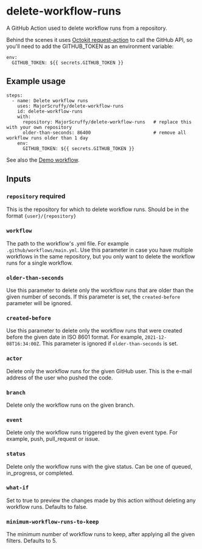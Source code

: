 # delete-workflow-runs
A GitHub Action used to delete workflow runs from a repository.

Behind the scenes it uses [Octokit request-action](https://github.com/octokit/request-action) to call the GitHub API, so you'll need to add the GITHUB_TOKEN as an environment variable:
```
env:
  GITHUB_TOKEN: ${{ secrets.GITHUB_TOKEN }}
```

## Example usage
```
steps:
  - name: Delete workflow runs
    uses: MajorScruffy/delete-workflow-runs
    id: delete-workflow-runs
    with:
      repository: MajorScruffy/delete-workflow-runs   # replace this with your own repository
      older-than-seconds: 86400                       # remove all workflow runs older than 1 day
    env:
      GITHUB_TOKEN: ${{ secrets.GITHUB_TOKEN }}
```

See also the [Demo workflow](.github/workflows/main.yml).

## Inputs

### `repository` **required**
This is the repository for which to delete workflow runs. Should be in the format `{user}/{repository}`

### `workflow`
The path to the workflow's .yml file. For example `.github/workflows/main.yml`. Use this parameter in case you have multiple workflows in the same repository, but you only want to delete the workflow runs for a single workflow.

### `older-than-seconds`
Use this parameter to delete only the workflow runs that are older than the given number of seconds. If this parameter is set, the `created-before` parameter will be ignored.

### `created-before`
Use this parameter to delete only the workflow runs that were created before the given date in ISO 8601 format. For example, `2021-12-08T16:34:00Z`. This parameter is ignored if `older-than-seconds` is set.

### `actor`
Delete only the workflow runs for the given GitHub user. This is the e-mail address of the user who pushed the code.

### `branch`
Delete only the workflow runs on the given branch.

### `event`
Delete only the workflow runs triggered by the given event type. For example, push, pull_request or issue.

### `status`
Delete only the workflow runs with the give status. Can be one of queued, in_progress, or completed.

### `what-if`
Set to true to preview the changes made by this action without deleting any workflow runs. Defaults to false.

### `minimum-workflow-runs-to-keep`
The minimum number of workflow runs to keep, after applying all the given filters. Defaults to 5.